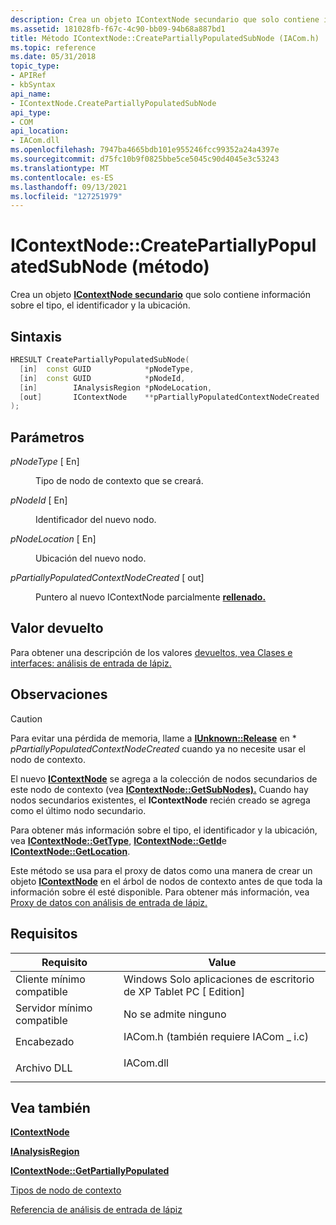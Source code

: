 ```yaml
---
description: Crea un objeto IContextNode secundario que solo contiene información sobre el tipo, el identificador y la ubicación.
ms.assetid: 181028fb-f67c-4c90-bb09-94b68a887bd1
title: Método IContextNode::CreatePartiallyPopulatedSubNode (IACom.h)
ms.topic: reference
ms.date: 05/31/2018
topic_type:
- APIRef
- kbSyntax
api_name:
- IContextNode.CreatePartiallyPopulatedSubNode
api_type:
- COM
api_location:
- IACom.dll
ms.openlocfilehash: 7947ba4665bdb101e955246fcc99352a24a4397e
ms.sourcegitcommit: d75fc10b9f0825bbe5ce5045c90d4045e3c53243
ms.translationtype: MT
ms.contentlocale: es-ES
ms.lasthandoff: 09/13/2021
ms.locfileid: "127251979"
---
```

# <a name="icontextnodecreatepartiallypopulatedsubnode-method"></a>IContextNode::CreatePartiallyPopulatedSubNode (método)

Crea un objeto [**IContextNode secundario**](icontextnode.md) que solo contiene información sobre el tipo, el identificador y la ubicación.

## <a name="syntax"></a>Sintaxis


```C++
HRESULT CreatePartiallyPopulatedSubNode(
  [in]  const GUID            *pNodeType,
  [in]  const GUID            *pNodeId,
  [in]        IAnalysisRegion *pNodeLocation,
  [out]       IContextNode    **pPartiallyPopulatedContextNodeCreated
);
```



## <a name="parameters"></a>Parámetros

<dl> <dt>

*pNodeType* \[ En\]
</dt> <dd>

Tipo de nodo de contexto que se creará.

</dd> <dt>

*pNodeId* \[ En\]
</dt> <dd>

Identificador del nuevo nodo.

</dd> <dt>

*pNodeLocation* \[ En\]
</dt> <dd>

Ubicación del nuevo nodo.

</dd> <dt>

*pPartiallyPopulatedContextNodeCreated* \[ out\]
</dt> <dd>

Puntero al nuevo IContextNode parcialmente [**rellenado.**](icontextnode.md)

</dd> </dl>

## <a name="return-value"></a>Valor devuelto

Para obtener una descripción de los valores [devueltos, vea Clases e interfaces: análisis de entrada de lápiz.](classes-and-interfaces---ink-analysis.md)

## <a name="remarks"></a>Observaciones

> [!Caution]  
> Para evitar una pérdida de memoria, llame a [**IUnknown::Release**](/windows/desktop/api/unknwn/nf-unknwn-iunknown-release) en \* *pPartiallyPopulatedContextNodeCreated* cuando ya no necesite usar el nodo de contexto.

 

El nuevo [**IContextNode**](icontextnode.md) se agrega a la colección de nodos secundarios de este nodo de contexto (vea [**IContextNode::GetSubNodes).**](icontextnode-getsubnodes.md) Cuando hay nodos secundarios existentes, el **IContextNode** recién creado se agrega como el último nodo secundario.

Para obtener más información sobre el tipo, el identificador y la ubicación, vea [**IContextNode::GetType**](icontextnode-gettype.md), [**IContextNode::GetId**](icontextnode-getid.md)e [**IContextNode::GetLocation**](icontextnode-getlocation.md).

Este método se usa para el proxy de datos como una manera de crear un objeto [**IContextNode**](icontextnode.md) en el árbol de nodos de contexto antes de que toda la información sobre él esté disponible. Para obtener más información, vea [Proxy de datos con análisis de entrada de lápiz.](data-proxy-with-ink-analysis.md)

## <a name="requirements"></a>Requisitos



| Requisito | Value |
|-------------------------------------|---------------------------------------------------------------------------------------------------------------|
| Cliente mínimo compatible<br/> | Windows Solo aplicaciones de escritorio de XP Tablet PC \[ Edition\]<br/>                                                 |
| Servidor mínimo compatible<br/> | No se admite ninguno<br/>                                                                                     |
| Encabezado<br/>                   | <dl> <dt>IACom.h (también requiere IACom \_ i.c)</dt> </dl> |
| Archivo DLL<br/>                      | <dl> <dt>IACom.dll</dt> </dl>                          |



## <a name="see-also"></a>Vea también

<dl> <dt>

[**IContextNode**](icontextnode.md)
</dt> <dt>

[**IAnalysisRegion**](ianalysisregion.md)
</dt> <dt>

[**IContextNode::GetPartiallyPopulated**](icontextnode-getpartiallypopulated.md)
</dt> <dt>

[Tipos de nodo de contexto](context-node-types.md)
</dt> <dt>

[Referencia de análisis de entrada de lápiz](ink-analysis-reference.md)
</dt> </dl>

 

